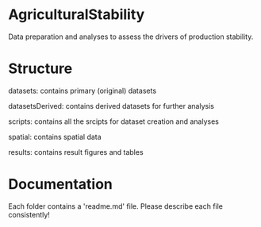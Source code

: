 # AgriculturalStability
Data preparation and analyses to assess the drivers of production stability.

# Structure
datasets: contains primary (original) datasets

datasetsDerived: contains derived datasets for further analysis

scripts: contains all the srcipts for dataset creation and analyses

spatial: contains spatial data

results: contains result figures and tables 

# Documentation
Each folder contains a 'readme.md' file. Please describe each file consistently!
